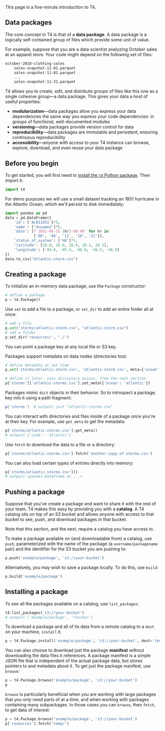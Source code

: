 This page is a five-minute introduction to T4.

## Data packages
The core concept in T4 is that of a **data package**. A data package is a logically self contained group of files which provide some unit of value.

For example, suppose that you are a data scientist analyzing October sales at an apparel store. Your code might depend on the following set of files:

```bash
october-2018-clothing-sales
    sales-snapshot-11-01.parquet
    sales-snapshot-11-02.parquet
    ...
    sales-snapshot-11-31.parquet    
```

T4 allows you to create, edit, and distribute groups of files like this one as a single cohesive group&mdash;a data package. This gives your data a host of useful properties:

* **modularization**&mdash;data packages allow you express your data dependencies the same way you express your code dependencies: in groups of functional, well-documented modules
* **versioning**&mdash;data packages provide version control for data
* **reproducibility**&mdash;data packages are immutable and persistent, ensuring continuous reproducibility
* **accessibility**&mdash;anyone with access to your T4 instance can browse, explore, download, and even reuse your data package


## Before you begin
To get started, you will first need to [install the `t4` Python package](./Installation.md). Then import it:


```python
import t4
```

For demo purposes we will use a small dataset tracking an 1851 hurricane in the Atlantic Ocean, which we'll persist to disk immediately:

```python
import pandas as pd
data = pd.DataFrame({
    'id': ['AL011851']*5,
    'name': ['Unnamed']*5,
    'date': [f'1851-06-25 {hr}:00:00' for hr in 
             ['00', '06', '12', '18', '21']],
    'status_of_system': ['HU']*5,
    'latitude': [28.0, 28.0, 28.0, 28.1, 28.2],
    'longitude': [-94.8, -95.4, -96.0, -96.5, -96.8]
})
data.to_csv("atlantic-storm.csv")
```


## Creating a package

To initialize an in-memory data package, use the `Package` constructor:

```python
# define a package
p = t4.Package()
```

Use `set` to add a file to a package, or `set_dir` to add an entire folder all at once:

```python
# add a file
p.set('storms/atlantic-storm.csv', "atlantic-storm.csv")
# add a folder
p.set_dir('resources/', './')
```

You can point a package key at any local file or S3 key.

Packages support metadata on data nodes (directories too):


```python
# define metadata at set time
p.set('storms/atlantic-storm.csv', 'atlantic-storm.csv', meta={'ocean':'atlantic'})

# define it later, uses dictionary access, from the next section
p['storms']['atlantic-storms.csv'].set_meta({'ocean': 'atlantic'})
```

Packages mimic `dict` objects in their behavior. So to introspect a package, key into it using a path fragment:

```bash
p['storms']  # outputs just "atlantic-storms.csv"
```


You can interact with directories and files inside of a package once you're at their key. For example, use `get_meta` to get the metadata:


```python
p['storms/atlantic-storms.csv'].get_meta()
# outputs {'side': 'atlantic'}
```


Use `fetch` to download the data to a file or a directory:


```python
p['storms/atlantic-storms.csv'].fetch('another-copy-of-storms.csv')
```


You can also load certain types of entries directly into memory:


```python
p['storms/atlantic-storms.csv']()
# outputs <pandas.DataFrame at ...>
```

## Pushing a package

Suppose that you've create a package and want to share it with the rest of your team. T4 makes this easy by providing you with a **catalog**. A T4 catalog sits on top of an S3 bucket and allows anyone with access to that bucket to see, push, and download packages in that bucket.

Note that this section, and the next, require a catalog you have access to.

To make a package available on (and downloadable from) a catalog, use `push`, parameterized with the name of the package (a `username/packagename` pair) and the identifier for the S3 bucket you are pushing to:


```python
p.push('example/package', 's3://your-bucket')
```

Alternatively, you may wish to save a package locally. To do this, use `build`:

```python
p.build('example/package')
```


## Installing a package
To see all the packages available on a catalog, use `list_packages`:

```python
t4.list_packages('s3://your-bucket')
# outputs ['example/package', 'foo/bar']
```

To download a package and all of its data from a remote catalog to a `dest` on your machine, `install` it.


```python
p = t4.Package.install('example/package', 's3://your-bucket', dest='temp_folder/')
```

You can also choose to download just the package **manifest** without downloading the data files it references. A package manifest is a simple JSON file that is independent of the actual package data, but stores pointers to and metadata about it. To get just the package manifest, use `browse`:

```python
p = t4.Package.browse('example/package', 's3://your-bucket')
p
```

`browse` is particularly beneficial when you are working with large packages that you only need parts of at a time, and when working with packages containing many subpackages. In those cases you can `browse`, then `fetch`, to get data of interest:

```python
p = t4.Package.browse('example/package', 's3://your-bucket')
p['resources'].fetch('temp/')
```